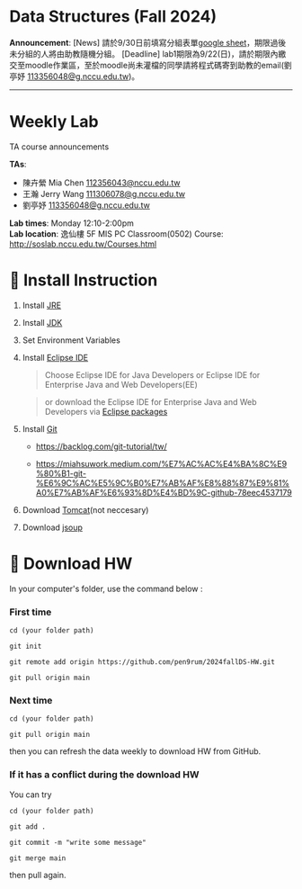 # Data Structures (Fall 2024)

**Announcement**:
[News] 請於9/30日前填寫分組表單[google sheet](https://docs.google.com/forms/d/1PykIHH7ztTA1COG9TKpcD_4qh8ZJWDmMJWdsCtjCMmI/viewform?hl=zh-tw&hl=zh-tw&edit_requested=true)，期限過後未分組的人將由助教隨機分組。
[Deadline] lab1期限為9/22(日)，請於期限內繳交至moodle作業區，至於moodle尚未灌檔的同學請將程式碼寄到助教的email(劉亭妤 113356048@g.nccu.edu.tw)。

---
# Weekly Lab #
TA course announcements

**TAs**:  
- 陳卉縈 Mia Chen 112356043@nccu.edu.tw 
- 王瀚 Jerry Wang 111306078@g.nccu.edu.tw   
- 劉亭妤 113356048@g.nccu.edu.tw  

**Lab times**: Monday 12:10-2:00pm  
**Lab location**: 逸仙樓 5F MIS PC Classroom(0502)
Course: http://soslab.nccu.edu.tw/Courses.html



# :link: Install Instruction #

1. Install [JRE](https://www.java.com/en/download/)

2. Install [JDK](https://www.oracle.com/java/technologies/javase/javase-jdk8-downloads.html)

3. Set Environment Variables

4. Install [Eclipse IDE](http://www.eclipse.org/downloads/)

    > Choose Eclipse IDE for Java Developers or Eclipse IDE for Enterprise Java and Web Developers(EE)

    > or download the Eclipse IDE for Enterprise Java and Web Developers via [Eclipse packages](https://www.eclipse.org/downloads/packages/)

5. Install [Git](https://git-scm.com/)

    - https://backlog.com/git-tutorial/tw/

    - https://miahsuwork.medium.com/%E7%AC%AC%E4%BA%8C%E9%80%B1-git-%E6%9C%AC%E5%9C%B0%E7%AB%AF%E8%88%87%E9%81%A0%E7%AB%AF%E6%93%8D%E4%BD%9C-github-78eec4537179

6. Download [Tomcat](https://tomcat.apache.org/)(not neccesary)

7. Download [jsoup](https://jsoup.org/download)

# :file_folder: Download HW #

In your computer's folder, use the command below :

### First time

`cd (your folder path)`

`git init`

`git remote add origin https://github.com/pen9rum/2024fallDS-HW.git`

`git pull origin main`

### Next time

`cd (your folder path)`

`git pull origin main`

then you can refresh the data weekly to download HW from GitHub.

### If it has a conflict during the download HW

You can try

`cd (your folder path)`

`git add .`

`git commit -m "write some message"`

`git merge main`

then pull again.
